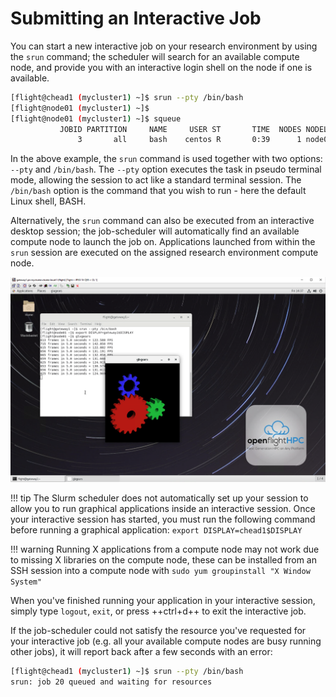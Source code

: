 # Submitting an Interactive Job

You can start a new interactive job on your research environment by using the `srun` command; the scheduler will search for an available compute node, and provide you with an interactive login shell on the node if one is available.

```bash
[flight@chead1 (mycluster1) ~]$ srun --pty /bin/bash
[flight@node01 (mycluster1) ~]$
[flight@node01 (mycluster1) ~]$ squeue
           JOBID PARTITION     NAME     USER ST       TIME  NODES NODELIST(REASON)
               3       all     bash    centos R       0:39      1 node01
```

In the above example, the `srun` command is used together with two options: `--pty` and `/bin/bash`. The `--pty` option executes the task in pseudo terminal mode, allowing the session to act like a standard terminal session. The `/bin/bash` option is the command that you wish to run - here the default Linux shell, BASH.

Alternatively, the `srun` command can also be executed from an interactive desktop session; the job-scheduler will automatically find an available compute node to launch the job on. Applications launched from within the `srun` session are executed on the assigned research environment compute node.

![](img/interactivejob.png)


!!! tip 
    The Slurm scheduler does not automatically set up your session to allow you to run graphical applications inside an interactive session. Once your interactive session has started, you must run the following command before running a graphical application: `export DISPLAY=chead1$DISPLAY`

!!! warning
    Running X applications from a compute node may not work due to missing X libraries on the compute node, these can be installed from an SSH session into a compute node with `sudo yum groupinstall "X Window System"`

When you've finished running your application in your interactive session, simply type `logout`, `exit`, or press ++ctrl+d++ to exit the interactive job.

If the job-scheduler could not satisfy the resource you've requested for your interactive job (e.g. all your available compute nodes are busy running other jobs), it will report back after a few seconds with an error:

```bash
[flight@chead1 (mycluster1) ~]$ srun --pty /bin/bash
srun: job 20 queued and waiting for resources
```

